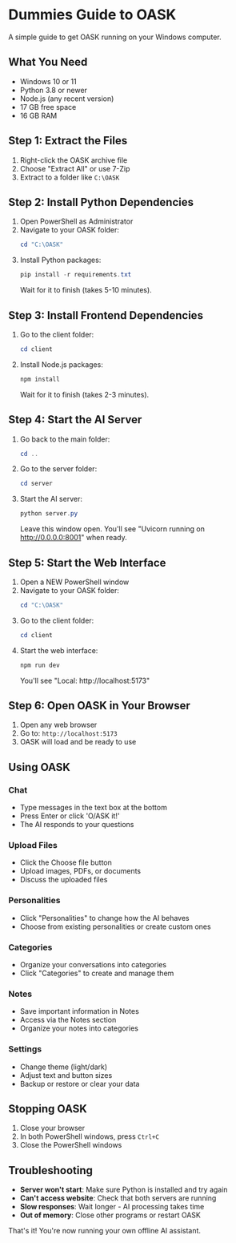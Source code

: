 # Dummies Guide to OASK

A simple guide to get OASK running on your Windows computer.

## What You Need
- Windows 10 or 11
- Python 3.8 or newer
- Node.js (any recent version)
- 17 GB free space
- 16 GB RAM

## Step 1: Extract the Files
1. Right-click the OASK archive file
2. Choose "Extract All" or use 7-Zip
3. Extract to a folder like `C:\OASK`

## Step 2: Install Python Dependencies
1. Open PowerShell as Administrator
2. Navigate to your OASK folder:
   ```powershell
   cd "C:\OASK"
   ```
3. Install Python packages:
   ```powershell
   pip install -r requirements.txt
   ```
   Wait for it to finish (takes 5-10 minutes).

## Step 3: Install Frontend Dependencies
1. Go to the client folder:
   ```powershell
   cd client
   ```
2. Install Node.js packages:
   ```powershell
   npm install
   ```
   Wait for it to finish (takes 2-3 minutes).

## Step 4: Start the AI Server
1. Go back to the main folder:
   ```powershell
   cd ..
   ```
2. Go to the server folder:
   ```powershell
   cd server
   ```
3. Start the AI server:
   ```powershell
   python server.py
   ```
   Leave this window open. You'll see "Uvicorn running on http://0.0.0.0:8001" when ready.

## Step 5: Start the Web Interface
1. Open a NEW PowerShell window
2. Navigate to your OASK folder:
   ```powershell
   cd "C:\OASK"
   ```
3. Go to the client folder:
   ```powershell
   cd client
   ```
4. Start the web interface:
   ```powershell
   npm run dev
   ```
   You'll see "Local: http://localhost:5173"

## Step 6: Open OASK in Your Browser
1. Open any web browser
2. Go to: `http://localhost:5173`
3. OASK will load and be ready to use

## Using OASK

### Chat
- Type messages in the text box at the bottom
- Press Enter or click 'O/ASK it!'
- The AI responds to your questions

### Upload Files
- Click the Choose file button
- Upload images, PDFs, or documents
- Discuss the uploaded files

### Personalities
- Click "Personalities" to change how the AI behaves
- Choose from existing personalities or create custom ones

### Categories
- Organize your conversations into categories
- Click "Categories" to create and manage them

### Notes
- Save important information in Notes
- Access via the Notes section
- Organize your notes into categories

### Settings
- Change theme (light/dark)
- Adjust text and button sizes
- Backup or restore or clear your data

## Stopping OASK
1. Close your browser
2. In both PowerShell windows, press `Ctrl+C`
3. Close the PowerShell windows

## Troubleshooting
- **Server won't start**: Make sure Python is installed and try again
- **Can't access website**: Check that both servers are running
- **Slow responses**: Wait longer - AI processing takes time
- **Out of memory**: Close other programs or restart OASK

That's it! You're now running your own offline AI assistant.
